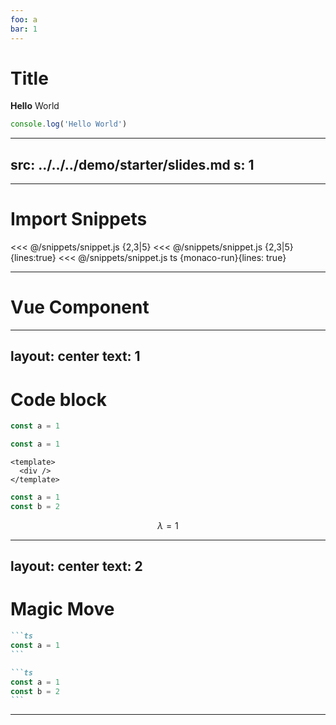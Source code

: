 ```yaml
---
foo: a
bar: 1
---
```


# Title

**Hello** World

[](./a)

```ts {a}
console.log('Hello World')
```

---
src: ../../../demo/starter/slides.md
s: 1
---

---

# Import Snippets

<<< @/snippets/snippet.js {2,3|5}
<<< @/snippets/snippet.js {2,3|5}{lines:true}
<<< @/snippets/snippet.js ts {monaco-run}{lines: true}

---

# Vue Component

<div title="hi" />
<Comp :x="a" />

<script setup lang="ts">
import { ref } from 'vue'
let a = ref(1)
</script>

---
layout: center
text: 1
---

# Code block

```ts {1,2|3}
const a = 1
```

```ts twoslash
const a = 1
```

```vue {monaco-run}{showOutputAt: '+1'}
<template>
  <div />
</template>
```

```ts {monaco-run}{showOutputAt: '+1'} twoslash
const a = 1
const b = 2
```

$$
\lambda = 1
$$

---
layout: center
text: 2
---

# Magic Move

````md magic-move
```ts
const a = 1
```

```ts
const a = 1
const b = 2
```
````

---